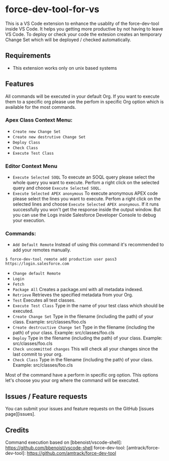 # force-dev-tool-for-vs

This is a VS Code extension to enhance the usablity of the force-dev-tool inside VS Code.
It helps you getting more productive by not having to leave VS Code.
To deploy or check your code the extesion creates an temporary Change Set which will be deployed / checked automatically.

## Requirements

- This extension works only on unix based systems

## Features
All commands will be executed in your default Org. If you want to execute them to a specific org please use the perfom in specific Org option which is available for the most commands.

### Apex Class Context Menu:
- `Create new Change Set`
- `Create new destrutive Change Set`
- `Deploy Class`
- `Check Class`
- `Execute Test Class`

### Editor Context Menu
- `Execute Selected SOQL`
To execute an SOQL query please select the whole query you want to execute. Perfom a right click on the selected query and choose `Execute Selected SOQL`.
- `Execute Selected APEX anonymous`
To execute anonymous APEX code please select the lines you want to execute. Perfom a right click on the selected lines and choose `Execute Selected APEX anonymous`. If it runs successfully you won't get the response inside the output window. But you can use the Logs inside Salesforce Developer Console to debug your execution.

### Commands:
- `Add Default Remote`
Instead of using this command it's recommended to add your remotes manually.
```console
$ force-dev-tool remote add production user pass3 https://login.salesforce.com
```
- `Change default Remote`
- `Login`
- `Fetch`
- `Package All`
Creates a package.xml with all metadata indexed.
- `Retrieve`
Retrieves the specified metadata from your Org.
- `Test`
Executes all test classes.
- `Execute Test Class`
Type in the name of your test class which should be executed.
- `Create Change Set`
Type in the filename (including the path) of your class. 
Example: src/classes/foo.cls
- `Create destrcuctive Change Set`
Type in the filename (including the path) of your class. 
Example: src/classes/foo.cls
- `Deploy`
Type in the filename (including the path) of your class. 
Example: src/classes/foo.cls
- `Check uncommitted changes`
This will check all your changes since the last commit to your org.
- `Check Class`
Type in the filename (including the path) of your class. 
Example: src/classes/foo.cls

Most of the command have a perform in specific org option. This options let's choose you your org where the command will be executed.

## Issues / Feature requests
You can submit your issues and feature requests on the GitHub [issues page][issues].

## Credits
Command execution based on [bbenoist/vscode-shell]: https://github.com/bbenoist/vscode-shell
force-dev-tool: [amtrack/force-dev-tool]: https://github.com/amtrack/force-dev-tool